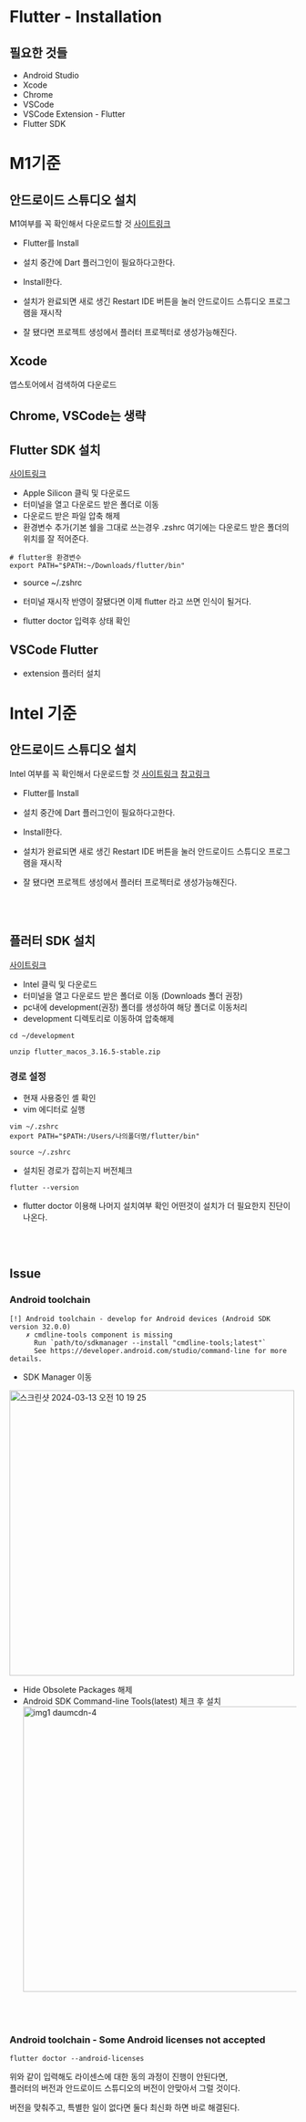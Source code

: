 # Flutter - Installation

## 필요한 것들
- Android Studio
- Xcode
- Chrome
- VSCode
- VSCode Extension - Flutter
- Flutter SDK



# M1기준

## 안드로이드 스튜디오 설치

M1여부를 꼭 확인해서 다운로드할 것
[사이트링크](https://developer.android.com/studio)


- Flutter를 Install
- 설치 중간에 Dart 플러그인이 필요하다고한다.
- Install한다.

- 설치가 완료되면 새로 생긴 Restart IDE 버튼을 눌러 안드로이드 스튜디오 프로그램을 재시작
- 잘 됐다면 프로젝트 생성에서 플러터 프로젝터로 생성가능해진다.


## Xcode

앱스토어에서 검색하여 다운로드

## Chrome, VSCode는 생략

## Flutter SDK 설치
[사이트링크](https://docs.flutter.dev/get-started/install/macos)
- Apple Silicon 클릭 및 다운로드
- 터미널을 열고 다운로드 받은 폴더로 이동
- 다운로드 받은 파일 압축 해제
- 환경변수 추가(기본 쉘을 그대로 쓰는경우 .zshrc
여기에는 다운로드 받은 폴더의 위치를 잘 적어준다. 

```
# flutter용 환경변수
export PATH="$PATH:~/Downloads/flutter/bin"
```
- source ~/.zshrc
- 터미널 재시작
반영이 잘됐다면 이제 flutter 라고 쓰면 인식이 될거다.

- flutter doctor 입력후 상태 확인

## VSCode Flutter
- extension 플러터 설치




# Intel 기준

## 안드로이드 스튜디오 설치

Intel 여부를 꼭 확인해서 다운로드할 것
[사이트링크](https://developer.android.com/studio)
[참고링크](https://space-engineers-developer.tistory.com/10)


- Flutter를 Install
- 설치 중간에 Dart 플러그인이 필요하다고한다.
- Install한다.

- 설치가 완료되면 새로 생긴 Restart IDE 버튼을 눌러 안드로이드 스튜디오 프로그램을 재시작
- 잘 됐다면 프로젝트 생성에서 플러터 프로젝터로 생성가능해진다.

<br><br>


## 플러터 SDK 설치
[사이트링크](https://docs.flutter.dev/get-started/install/macos)
- Intel 클릭 및 다운로드
- 터미널을 열고 다운로드 받은 폴더로 이동 (Downloads 폴더 권장)
- pc내에 development(권장) 폴더를 생성하여 해당 폴더로 이동처리
- development 디렉토리로 이동하여 압축해제

```
cd ~/development

unzip flutter_macos_3.16.5-stable.zip
```

### 경로 설정
- 현재 사용중인 셸 확인
- vim 에디터로 실행
```
vim ~/.zshrc
export PATH="$PATH:/Users/나의폴더명/flutter/bin"

source ~/.zshrc
```
- 설치된 경로가 잡히는지 버전체크
```
flutter --version
```
- flutter doctor 이용해 나머지 설치여부 확인
어떤것이 설치가 더 필요한지 진단이 나온다. 

<br><br>

## Issue

### Android toolchain
```
[!] Android toolchain - develop for Android devices (Android SDK version 32.0.0)
    ✗ cmdline-tools component is missing
      Run `path/to/sdkmanager --install "cmdline-tools;latest"`
      See https://developer.android.com/studio/command-line for more details.
```
 
- SDK Manager 이동
 <img width="500" alt="스크린샷 2024-03-13 오전 10 19 25" src="https://github.com/isGeekCode/TIL/assets/76529148/0cdbd767-e9c1-4f7b-87fc-abe041486005">

- Hide Obsolete Packages 해제
- Android SDK Command-line Tools(latest) 체크 후 설치
  <img width="500" alt="img1 daumcdn-4" src="https://github.com/isGeekCode/TIL/assets/76529148/e38fa7d7-47bd-45b9-a4ae-e746b9752571">  

<br><br>

### Android toolchain - Some Android licenses not accepted
```
flutter doctor --android-licenses
```

위와 같이 입력해도 라이센스에 대한 동의 과정이 진행이 안된다면,  
플러터의 버전과 안드로이드 스튜디오의 버전이 안맞아서 그럴 것이다.  

버전을 맞춰주고, 
특별한 일이 없다면 둘다 최신화 하면 바로 해결된다.  


